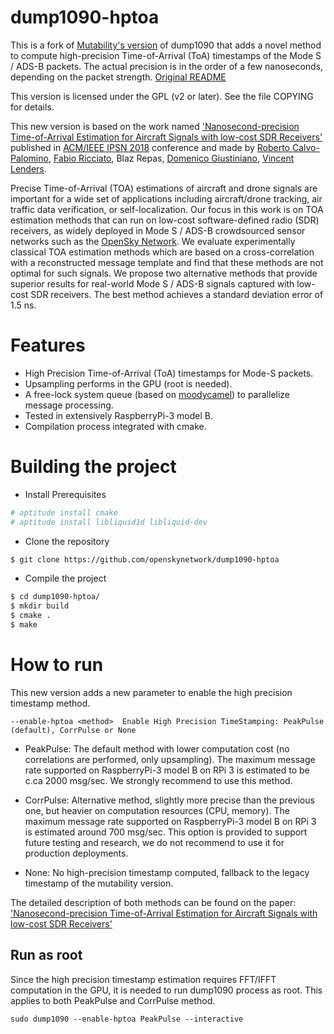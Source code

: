# dump1090-hptoa

This is a fork of [Mutability's version](https://github.com/mutability/dump1090)
 of dump1090 that adds a novel method to compute high-precision Time-of-Arrival (ToA) 
 timestamps of the Mode S / ADS-B packets. The actual precision is in the order of a 
 few nanoseconds, depending on the packet strength. [Original README](README-mutability.md)

This version is licensed under the GPL (v2 or later).
See the file COPYING for details.

This new version is based on the work named ['Nanosecond-precision Time-of-Arrival Estimation for Aircraft Signals with low-cost SDR Receivers'](http://eprints.networks.imdea.org/1768/)
published in [ACM/IEEE IPSN 2018](http://ipsn.acm.org/2018/program.html) conference and made by 
[Roberto Calvo-Palomino](http://people.networks.imdea.org/~roberto_calvo/),
 [Fabio Ricciato](https://scholar.google.it/citations?user=skJbNQQAAAAJ&hl=it&oi=ao), 
 Blaz Repas, [Domenico Giustiniano](http://people.networks.imdea.org/~domenico_giustiniano/), [Vincent Lenders](http://www.lenders.ch/).

Precise Time-of-Arrival (TOA) estimations of aircraft and drone signals are 
important for a wide set of applications including aircraft/drone tracking, 
air traffic data verification, or self-localization. Our focus in this work 
is on TOA estimation methods that can run on low-cost software-defined radio 
(SDR) receivers, as widely deployed in Mode S / ADS-B crowdsourced sensor 
networks such as the [OpenSky Network](https://opensky-network.org/). 
We evaluate experimentally classical 
TOA estimation methods which are based on a cross-correlation with a 
reconstructed message template and find that these methods are not optimal 
for such signals. We propose two alternative methods that provide superior 
results for real-world Mode S / ADS-B signals captured with low-cost SDR 
receivers. The best method achieves a standard deviation error of 1.5 ns. 

# Features

* High Precision Time-of-Arrival (ToA) timestamps for Mode-S packets.
* Upsampling performs in the GPU (root is needed).
* A free-lock system queue (based on [moodycamel](https://github.com/cameron314/readerwriterqueue)) to parallelize message processing.
* Tested in extensively RaspberryPi-3 model B.
* Compilation process integrated with cmake.

# Building the project

* Install Prerequisites
```bash
# aptitude install cmake
# aptitude install libliquid1d libliquid-dev
```

* Clone the repository
```bash
$ git clone https://github.com/openskynetwork/dump1090-hptoa
```

* Compile the project
```bash
$ cd dump1090-hptoa/
$ mkdir build 
$ cmake .
$ make
```

# How to run

This new version adds a new parameter to enable the high precision timestamp method.

````
--enable-hptoa <method>  Enable High Precision TimeStamping: PeakPulse (default), CorrPulse or None
````

* PeakPulse: The default method with lower computation cost (no correlations are performed, only upsampling). The maximum message rate supported on RaspberryPi-3 model B on RPi 3  is estimated to be c.ca 2000 msg/sec.     We strongly recommend to use this method. 
  
* CorrPulse: Alternative method, slightly more precise than the previous one, but heavier on computation resources (CPU, memory). The maximum message rate supported on RaspberryPi-3 model B on RPi 3  is estimated around 700 msg/sec.     This option is provided to support future testing and research, we do not recommend to use it for production deployments. 

* None: No high-precision timestamp computed,  fallback to the legacy timestamp of the mutability version.

The detailed description of both methods can be found on the paper:  ['Nanosecond-precision Time-of-Arrival Estimation for Aircraft Signals with low-cost SDR Receivers'](http://eprints.networks.imdea.org/1768/)
 
## Run as root

Since the high precision timestamp estimation requires FFT/IFFT computation in the GPU, it is needed to run dump1090 process as root. This applies to both PeakPulse and CorrPulse method.


````
sudo dump1090 --enable-hptoa PeakPulse --interactive
````
